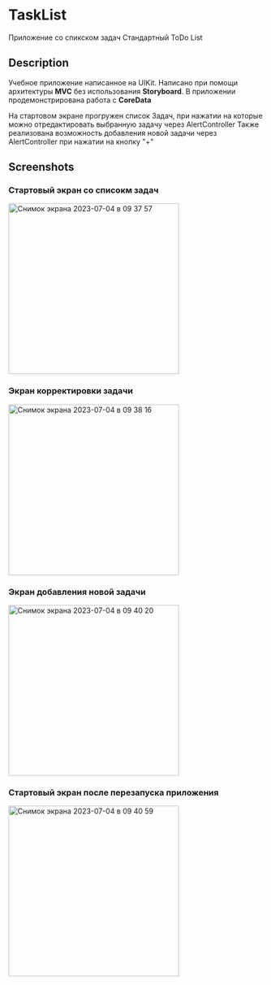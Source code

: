 # TaskList

Приложение со спикском задач 
Стандартный ToDo List

## Description

Учебное приложение написанное на UIKit. 
Написано при помощи архитектуры **MVC** без использования **Storyboard**.
В приложении продемонстрирована работа с **CoreData**

На стартовом экране прогружен список Задач, при нажатии на которые можно отредактировать выбранную задачу через AlertController
Также реализована возможность добавления новой задачи через AlertController при нажатии на кнопку "+"

## Screenshots

### Стартовый экран со списокм задач
<img width="336" alt="Снимок экрана 2023-07-04 в 09 37 57" src="https://github.com/romkalan/TaskList/assets/116355331/08a9a8f3-8b5f-4516-bf66-1ea5c043faaf">

### Экран корректировки задачи
<img width="336" alt="Снимок экрана 2023-07-04 в 09 38 16" src="https://github.com/romkalan/TaskList/assets/116355331/fadac4e9-a61c-49d1-b3a9-59d6a3c4c0f8">

### Экран добавления новой задачи
<img width="336" alt="Снимок экрана 2023-07-04 в 09 40 20" src="https://github.com/romkalan/TaskList/assets/116355331/33763711-1b79-43b7-811e-4e0a417a4895">

### Стартовый экран после перезапуска приложения
<img width="336" alt="Снимок экрана 2023-07-04 в 09 40 59" src="https://github.com/romkalan/TaskList/assets/116355331/284baa35-5999-41c1-9557-4cdd875bbf1a">


